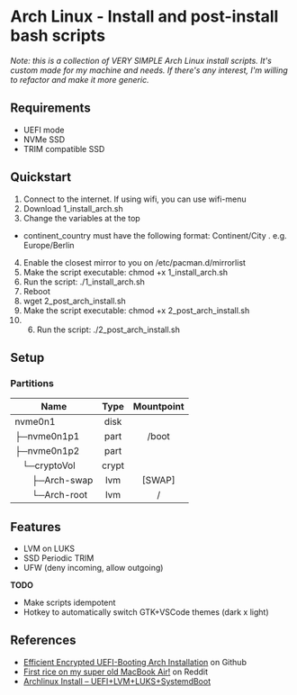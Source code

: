 # **Arch Linux - Install and post-install bash scripts**
*Note: this is a collection of VERY SIMPLE Arch Linux install scripts.
It's custom made for my machine and needs. If there's any interest, I'm willing to refactor and make it more generic.*

## **Requirements**
* UEFI mode
* NVMe SSD
* TRIM compatible SSD

## **Quickstart**
1. Connect to the internet. If using wifi, you can use wifi-menu
2. Download 1_install_arch.sh
3. Change the variables at the top
  * continent_country must have the following format: Continent/City . e.g. Europe/Berlin
4. Enable the closest mirror to you on /etc/pacman.d/mirrorlist
5. Make the script executable: chmod +x 1_install_arch.sh
6. Run the script: ./1_install_arch.sh
7. Reboot
8. wget 2_post_arch_install.sh
9. Make the script executable: chmod +x 2_post_arch_install.sh
10. 6. Run the script: ./2_post_arch_install.sh

## Setup
### Partitions
| Name | Type | Mountpoint |
| - | :-: | :-: |
| nvme0n1 | disk | |
| ├─nvme0n1p1 | part | /boot |
| ├─nvme0n1p2 | part |  |
| &nbsp;&nbsp;&nbsp;└─cryptoVol | crypt | |
| &nbsp;&nbsp;&nbsp;&nbsp;&nbsp;&nbsp;&nbsp;├─Arch-swap | lvm | [SWAP] |
| &nbsp;&nbsp;&nbsp;&nbsp;&nbsp;&nbsp;&nbsp;└─Arch-root | lvm | / |

## Features
* LVM on LUKS
* SSD Periodic TRIM
* UFW (deny incoming, allow outgoing)


**TODO**
* Make scripts idempotent
* Hotkey to automatically switch GTK+VSCode themes (dark x light)

## References
* [Efficient Encrypted UEFI-Booting Arch Installation](https://gist.github.com/HardenedArray/31915e3d73a4ae45adc0efa9ba458b07) on Github
* [First rice on my super old MacBook Air!](https://www.reddit.com/r/unixporn/comments/9y9w0r/sway_first_rice_on_my_super_old_macbook_air/) on Reddit
* [Archlinux Install – UEFI+LVM+LUKS+SystemdBoot](https://www.thelinuxsect.com/?p=36)